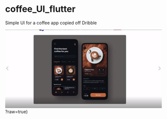 # coffee_UI_flutter
Simple UI for a coffee app copied off Dribble


![Model](https://github.com/Phant0m-a/coffee_UI_flutter/blob/main/sample/coffee_app.JPG)?raw=true) 
